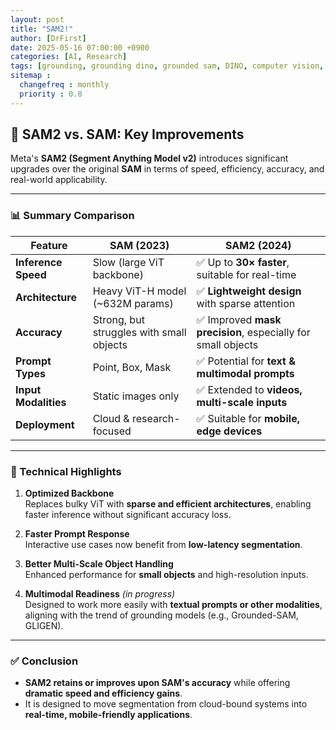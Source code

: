 ```yaml
---
layout: post
title: "SAM2!"
author: [DrFirst]
date: 2025-05-16 07:00:00 +0900
categories: [AI, Research]
tags: [grounding, grounding dino, grounded sam, DINO, computer vision, AI ,ECCV, ECCV 2024, DETR]
sitemap :
  changefreq : monthly
  priority : 0.8
---
```


## 🧠 SAM2 vs. SAM: Key Improvements

Meta's **SAM2 (Segment Anything Model v2)** introduces significant upgrades over the original **SAM** in terms of speed, efficiency, accuracy, and real-world applicability.

---

### 📊 Summary Comparison

| Feature               | **SAM (2023)**                             | **SAM2 (2024)**                              |
|-----------------------|--------------------------------------------|----------------------------------------------|
| **Inference Speed**   | Slow (large ViT backbone)                  | ✅ Up to **30× faster**, suitable for real-time |
| **Architecture**      | Heavy ViT-H model (~632M params)           | ✅ **Lightweight design** with sparse attention |
| **Accuracy**          | Strong, but struggles with small objects   | ✅ Improved **mask precision**, especially for small objects |
| **Prompt Types**      | Point, Box, Mask                           | ✅ Potential for **text & multimodal prompts** |
| **Input Modalities**  | Static images only                         | ✅ Extended to **videos, multi-scale inputs** |
| **Deployment**        | Cloud & research-focused                   | ✅ Suitable for **mobile, edge devices**       |

---

### 🧬 Technical Highlights

1. **Optimized Backbone**  
   Replaces bulky ViT with **sparse and efficient architectures**, enabling faster inference without significant accuracy loss.

2. **Faster Prompt Response**  
   Interactive use cases now benefit from **low-latency segmentation**.

3. **Better Multi-Scale Object Handling**  
   Enhanced performance for **small objects** and high-resolution inputs.

4. **Multimodal Readiness** *(in progress)*  
   Designed to work more easily with **textual prompts or other modalities**, aligning with the trend of grounding models (e.g., Grounded-SAM, GLIGEN).

---

### ✅ Conclusion

- **SAM2 retains or improves upon SAM's accuracy** while offering **dramatic speed and efficiency gains**.
- It is designed to move segmentation from cloud-bound systems into **real-time, mobile-friendly applications**.

